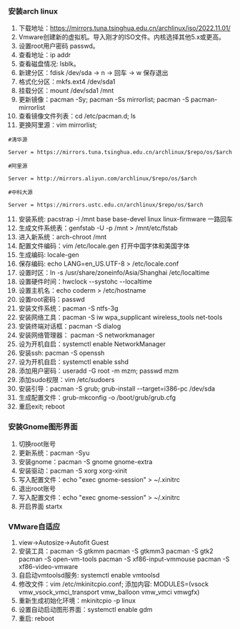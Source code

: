 ### 安装arch linux
1. 下载地址：https://mirrors.tuna.tsinghua.edu.cn/archlinux/iso/2022.11.01/
2. Vmware创建新的虚拟机。导入刚才的ISO文件。内核选择其他5.x或更高。
3. 设置root用户密码 passwd。
4. 查看地址：ip addr
5. 查看磁盘情况: lsblk。
6. 新建分区：fdisk /dev/sda -> n -> 回车 -> w 保存退出
7. 格式化分区：mkfs.ext4 /dev/sda1
8. 挂载分区：mount /dev/sda1 /mnt
9. 更新镜像：pacman -Sy; pacman -Ss mirrorlist; pacman -S pacman-mirrorlist
10. 查看镜像文件列表：cd /etc/pacman.d; ls
11. 更换阿里源：vim mirrorlist; 
```shell
#清华源

Server = https://mirrors.tuna.tsinghua.edu.cn/archlinux/$repo/os/$arch

#阿里源

Server = http://mirrors.aliyun.com/archlinux/$repo/os/$arch

#中科大源

Server = https://mirrors.ustc.edu.cn/archlinux/$repo/os/$arch
```
11. 安装系统: pacstrap -i /mnt base base-devel linux linux-firmware 一路回车
12. 生成文件系统表：genfstab -U -p /mnt > /mnt/etc/fstab
13. 进入新系统：arch-chroot /mnt
14. 配置文件编码：vim /etc/locale.gen 打开中国字体和美国字体
15. 生成编码: locale-gen
16. 保存编码: echo LANG=en_US.UTF-8 > /etc/locale.conf
17. 设置时区：ln -s /usr/share/zoneinfo/Asia/Shanghai /etc/localtime
18. 设置硬件时间：hwclock --systohc --localtime
19. 设置主机名：echo coderm > /etc/hostname
20. 设置root密码：passwd
21. 安装文件系统：pacman -S ntfs-3g
22. 安装网络工具：pacman -S iw wpa_supplicant wireless_tools net-tools
23. 安装终端对话框：pacman -S dialog
24. 安装网络管理器： pacman -S networkmanager
25. 设为开机自启：systemctl enable NetworkManager
26. 安装ssh: pacman -S openssh
27. 设为开机自启：systemctl enable sshd
28. 添加用户密码：useradd -G root -m mzm; passwd mzm
29. 添加sudo权限：vim /etc/sudoers
30. 安装引导：pacman -S grub; grub-install --target=i386-pc /dev/sda
31. 生成配置文件：grub-mkconfig -o /boot/grub/grub.cfg
32. 重启exit; reboot

### 安装Gnome图形界面
1. 切换root账号
2. 更新系统：pacman -Syu
3. 安装gnome：pacman -S gnome gnome-extra
4. 安装驱动：pacman -S xorg xorg-xinit
5. 写入配置文件：echo "exec gnome-session" > ~/.xinitrc
6. 退出root账号
7. 写入配置文件：echo "exec gnome-session" > ~/.xinitrc
8. 开启界面 startx

### VMware自适应
1. view->Autosize->Autofit Guest
2. 安装工具：pacman -S gtkmm
pacman -S gtkmm3
pacman -S gtk2
pacman -S open-vm-tools
pacman -S xf86-input-vmmouse
pacman -S xf86-video-vmware
3. 自启动vmtoolsd服务: systemctl enable vmtoolsd
4. 修改文件：vim /etc/mkinitcpio.conf; 添加内容: MODULES=(vsock vmw_vsock_vmci_transport vmw_balloon vmw_vmci vmwgfx)
5. 重新生成初始化环境：mkinitcpio -p linux
6. 设置自动启动图形界面：systemctl enable gdm
7. 重启: reboot